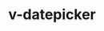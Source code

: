# v-datepicker

<div>
      <v-date-picker
        :value="new Date()"
        lang="ru"
        label="set date"
        color="grey darken-3"
        content-color="amber accent-3"
        format="dd-mm-yyyy"
        elevation="15"
        use-mls
        clearable
        prepend-icon="event"
        monday-first
      />
</div>
